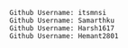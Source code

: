     Github Username: itsmnsi
    Github Username: Samarthku
    Github Username: Harsh1617
    Github Username: Hemant2801
    

